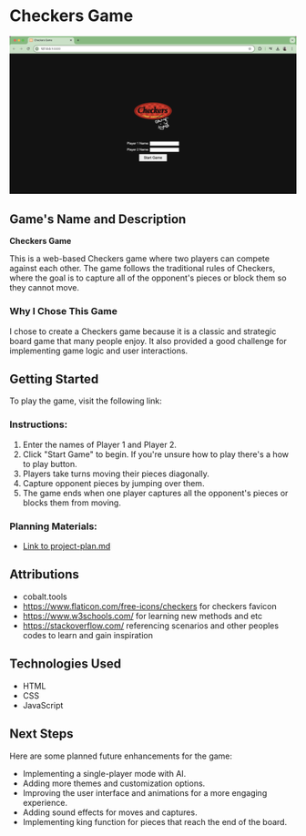 # Checkers Game

![Checkers Game Screenshot](./screenshot.png) 

## Game's Name and Description
**Checkers Game**

This is a web-based Checkers game where two players can compete against each other. The game follows the traditional rules of Checkers, where the goal is to capture all of the opponent's pieces or block them so they cannot move.

### Why I Chose This Game
I chose to create a Checkers game because it is a classic and strategic board game that many people enjoy. It also provided a good challenge for implementing game logic and user interactions.

## Getting Started
To play the game, visit the following link:

### Instructions:
1. Enter the names of Player 1 and Player 2.
2. Click "Start Game" to begin. If you're unsure how to play there's a how to play button.
3. Players take turns moving their pieces diagonally.
4. Capture opponent pieces by jumping over them.
5. The game ends when one player captures all the opponent's pieces or blocks them from moving.

### Planning Materials:
- [Link to project-plan.md](https://github.com/Nottimlim/Checkers-Browser-Game/blob/main/Project-Plan.md)

## Attributions
- cobalt.tools
- https://www.flaticon.com/free-icons/checkers for checkers favicon
- https://www.w3schools.com/
for learning new methods and etc
- https://stackoverflow.com/ 
referencing scenarios and other peoples codes to learn and gain inspiration
## Technologies Used
- HTML
- CSS
- JavaScript

## Next Steps
Here are some planned future enhancements for the game:
- Implementing a single-player mode with AI.
- Adding more themes and customization options.
- Improving the user interface and animations for a more engaging experience.
- Adding sound effects for moves and captures.
- Implementing king function for pieces that reach the end of the board.
